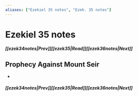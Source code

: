 ```yaml
---
aliases: ["Ezekiel 35 notes", "Ezek. 35 notes"]
---
```

# Ezekiel 35 notes
##### <span class=arrow-left></span>[[ezek34notes|Prev]]<span class=navigation-separator></span>[[ezek35|Read]]<span class=navigation-separator></span>[[ezek36notes|Next]]<span class=arrow-right></span>
## Prophecy Against Mount Seir
- 
##### <span class=arrow-left></span>[[ezek34notes|Prev]]<span class=navigation-separator></span>[[ezek35|Read]]<span class=navigation-separator></span>[[ezek36notes|Next]]<span class=arrow-right></span>